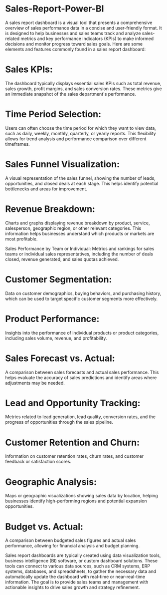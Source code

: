 # Sales-Report-Power-BI
A sales report dashboard is a visual tool that presents a comprehensive overview of sales performance data in a concise and user-friendly format. It is designed to help businesses and sales teams track and analyze sales-related metrics and key performance indicators (KPIs) to make informed decisions and monitor progress toward sales goals. Here are some elements and features commonly found in a sales report dashboard:

# Sales KPIs: 
The dashboard typically displays essential sales KPIs such as total revenue, sales growth, profit margins, and sales conversion rates. These metrics give an immediate snapshot of the sales department's performance.

# Time Period Selection:
Users can often choose the time period for which they want to view data, such as daily, weekly, monthly, quarterly, or yearly reports. This flexibility allows for trend analysis and performance comparison over different timeframes.

# Sales Funnel Visualization: 
A visual representation of the sales funnel, showing the number of leads, opportunities, and closed deals at each stage. This helps identify potential bottlenecks and areas for improvement.

# Revenue Breakdown: 
Charts and graphs displaying revenue breakdown by product, service, salesperson, geographic region, or other relevant categories. This information helps businesses understand which products or markets are most profitable.

Sales Performance by Team or Individual: Metrics and rankings for sales teams or individual sales representatives, including the number of deals closed, revenue generated, and sales quotas achieved.

# Customer Segmentation: 
Data on customer demographics, buying behaviors, and purchasing history, which can be used to target specific customer segments more effectively.

# Product Performance: 
Insights into the performance of individual products or product categories, including sales volume, revenue, and profitability.

# Sales Forecast vs. Actual:
A comparison between sales forecasts and actual sales performance. This helps evaluate the accuracy of sales predictions and identify areas where adjustments may be needed.

# Lead and Opportunity Tracking: 
Metrics related to lead generation, lead quality, conversion rates, and the progress of opportunities through the sales pipeline.

# Customer Retention and Churn:
Information on customer retention rates, churn rates, and customer feedback or satisfaction scores.

# Geographic Analysis: 
Maps or geographic visualizations showing sales data by location, helping businesses identify high-performing regions and potential expansion opportunities.

# Budget vs. Actual:
A comparison between budgeted sales figures and actual sales performance, allowing for financial analysis and budget planning.

Sales report dashboards are typically created using data visualization tools, business intelligence (BI) software, or custom dashboard solutions. These tools can connect to various data sources, such as CRM systems, ERP systems, databases, and spreadsheets, to gather the necessary data and automatically update the dashboard with real-time or near-real-time information. The goal is to provide sales teams and management with actionable insights to drive sales growth and strategy refinement.





